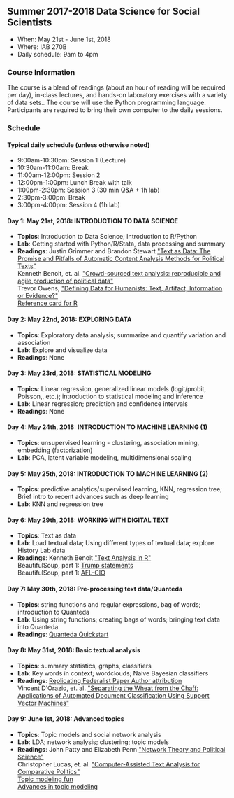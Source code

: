 ## Summer 2017-2018 Data Science for Social Scientists

- When: May 21st - June 1st, 2018
- Where: IAB 270B
- Daily schedule: 9am to 4pm

### Course Information
The course is a blend of readings (about an hour of reading will be required per day), in-class lectures, and hands-on laboratory exercises with a variety of data sets.. The course will use the Python programming language. Participants are required to bring their own computer to the daily sessions. 

### Schedule 
#### Typical daily schedule (unless otherwise noted)
- 9:00am-10:30pm: Session 1 (Lecture)
- 10:30am-11:00am: Break
- 11:00am-12:00pm: Session 2 
- 12:00pm-1:00pm: Lunch Break with talk
- 1:00pm-2:30pm: Session 3 (30 min Q&A + 1h lab)
- 2:30pm-3:00pm: Break
- 3:00pm-4:00pm: Session 4 (1h lab)

#### Day 1: May 21st, 2018: INTRODUCTION TO DATA SCIENCE 
- **Topics**: Introduction to Data Science; Introduction to R/Python
- **Lab**: Getting started with Python/R/Stata, data processing and summary
- **Readings**: Justin Grimmer and Brandon Stewart <a href="https://web.stanford.edu/~jgrimmer/tad2.pdf" _target=_blank>"Text as Data: The Promise and Pitfalls of Automatic Content Analysis Methods for Political Texts"</a><br>
Kenneth Benoit, et. al. <a href="http://eprints.lse.ac.uk/62242/1/Crowd_sourced1.pdf" _target=_blank>"Crowd-sourced text analysis: reproducible and agile production of political data"</a><br>
Trevor Owens, <a href="http://journalofdigitalhumanities.org/1-1/defining-data-for-humanists-by-trevor-owens/" _target=_blank>"Defining Data for Humanists: Text, Artifact, Information or Evidence?"</a><br>
<a href="https://cran.r-project.org/doc/contrib/Short-refcard.pdf" _target=_blank>Reference card for R</a>

#### Day 2: May 22nd, 2018: EXPLORING DATA 
- **Topics**: Exploratory data analysis; summarize and quantify variation and association
- **Lab**: Explore and visualize data
- **Readings**: None

#### Day 3: May 23rd, 2018: STATISTICAL MODELING 
- **Topics**: Linear regression, generalized linear models (logit/probit, Poisson,, etc.); introduction to statistical modeling and inference
- **Lab**: Linear regression; prediction and confidence intervals
- **Readings**: None

#### Day 4: May 24th, 2018: INTRODUCTION TO MACHINE LEARNING (1) 
- **Topics**: unsupervised learning - clustering, association mining, embedding (factorization)
- **Lab**: PCA, latent variable modeling, multidimensional scaling
 
#### Day 5: May 25th, 2018: INTRODUCTION TO MACHINE LEARNING (2) 
- **Topics**: predictive analytics/supervised learning, KNN, regression tree; Brief intro to recent advances such as deep learning
- **Lab**: KNN and regression tree
 
#### Day 6: May 29th, 2018: WORKING WITH DIGITAL TEXT 
- **Topics**: Text as data
- **Lab**: Load textual data; Using different types of textual data; explore History Lab data
- **Readings**: Kenneth Benoit <a href="http://kenbenoit.net/pdfs/text_analysis_in_R.pdf" _target=_blank>"Text Analysis in R"</a><br>
BeautifulSoup, part 1: <a href="http://www.dataschool.io/python-web-scraping-of-president-trumps-lies/" _target=_blank>Trump statements</a><br>
BeautifulSoup, part 1: <a href="http://web.stanford.edu/~zlotnick/TextAsData/Web_Scraping_with_Beautiful_Soup.html" _target=_blank>AFL-CIO</a><br>

#### Day 7: May 30th, 2018: Pre-processing text data/Quanteda 
- **Topics**: string functions and regular expressions, bag of words; introduction to Quanteda
- **Lab**: Using string functions; creating bags of words; bringing text data into Quanteda
- **Readings**: <a href="http://docs.quanteda.io/articles/pkgdown/quickstart.html" _target=_blank>Quanteda Quickstart</a>

#### Day 8: May 31st, 2018: Basic textual analysis 
- **Topics**: summary statistics, graphs, classifiers
- **Lab**: Key words in context; wordclouds; Naive Bayesian classifiers
- **Readings**: <a href="http://docs.quanteda.io/articles/pkgdown/replication/qss.html" _target=_blank>Replicating Federalist Paper Author attribution</a><br>
Vincent D'Orazio, et. al. <a href="https://doi.org/10.1093/pan/mpt030" _target=_blank>"Separating the Wheat from the Chaff: Applications of Automated Document Classification Using Support Vector Machines"</a><br>

#### Day 9: June 1st, 2018: Advanced topics 
- **Topics**: Topic models and social network analysis
- **Lab**: LDA; network analysis; clustering; topic models
 - **Readings**: John Patty and Elizabeth Penn <a href="https://doi.org/10.1093/oxfordhb/9780190228217.013.12" _target=_blank>"Network Theory and Political Science"</a><br>
Christopher Lucas, et. al. <a href="https://doi.org/10.1093/pan/mpu019" _target=_blank>"Computer-Assisted Text Analysis for Comparative Politics"</a><br>
<a href="http://sappingattention.blogspot.com/2012/11/when-you-have-mallet-everything-looks.html" _target=_blank>Topic modeling fun</a><br>
<a href="https://medium.freecodecamp.org/how-we-changed-unsupervised-lda-to-semi-supervised-guidedlda-e36a95f3a164" _target=_blank>Advances in topic modeling</a>

 
